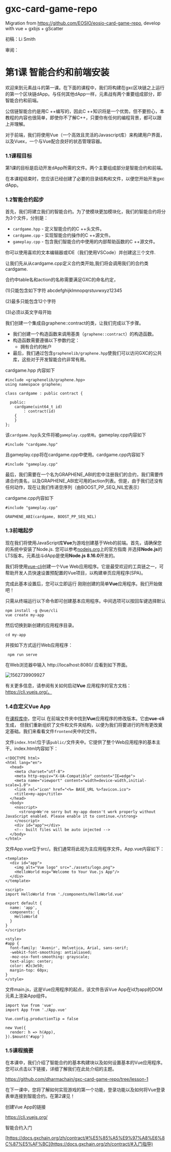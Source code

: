 # gxc-card-game-repo
Migration from https://github.com/EOSIO/eosio-card-game-repo, develop with  vue + gxbjs  + gScatter  

初稿：Li Smith

审阅：

# 第1课 智能合约和前端安装

欢迎来到元素战斗的第一课。在下面的课程中，我们将构建在gxc区块链之上运行的第一个区块链dApp。与任何其他dApp一样，元素战有两个重要组成部分，即智能合约和前端。

公信链智能合约是用C ++编写的，因此C ++知识将是一个优势。但不要担心，本教程的内容也很简单，即使你不了解C++，只要你有任何的编程背景，都可以跟上并理解。



对于前端，我们将使用Vue（一个高效且灵活的Javascript库）来构建用户界面，以及Vuex，一个与Vue配合良好的状态管理容器。



### 1.1课程目标

第1课的目标是启动开发dApp所需的文件。两个主要组成部分是智能合约和前端。

在本课程结束时，您应该已经创建了必要的目录结构和文件，以便您开始开发gxc dApp。



### 1.2智能合约起步

首先，我们将建立我们的智能合约。为了使模块更加模块化，我们的智能合约将分为3个文件，分别是：

- `cardgame.hpp` - 定义智能合约的C ++头文件。
- `cardgame.cpp` - 实现智能合约操作的C ++源文件。
- `gameplay.cpp` - 包含我们智能合约中使用的内部帮助函数的C ++源文件。



你可以使用喜欢的文本编辑器或IDE（我们使用VSCode）并创建这三个文件.



让我们先从从cardgame.cpp定义合约类开始,我们将会调用我们的合约类cardgame.



 合约中table名和action的名称需要满足GXC的命名约定，

(1)只能包含如下字符 abcdefghijklmnopqrstuvwxyz12345

(2)最多只能包含12个字符

(3)必须以英文字母开始



我们创建一个集成自graphene::contract的类，让我们完成以下步骤。

- 我们创建一个构造函数来调用基类（`graphene::contract`）的构造函数。
- 构造函数需要遵循以下参数约定：
  - 拥有合约的帐户
- 最后，我们通过包含`graphenelib/graphene.hpp`使我们可以访问GXC的公共库，这些对于开发智能合约非常有用。

cardgame.hpp 内容如下

```
#include <graphenelib/graphene.hpp>
using namespace graphene;

class cardgame : public contract {

  public:
    cardgame(uint64_t id)
        : contract(id)
	{
    }
};
```

该`cardgame.hpp`头文件将被`gameplay.cpp使用`。gameplay.cpp内容如下

```
#include "cardgame.hpp"
```



且gameplay.cpp将在cardgame.cpp中使用。cardgame.cpp内容如下

```
#include "gameplay.cpp"
```



最后，我们需要在一个名为GRAPHENE_ABI的宏中注册我们的合约，我们需要传递合约类名，以及GRAPHENE_ABI宏可用的action列表。但是，由于我们还没有任何动作，现在让我们传递空序列（由BOOST_PP_SEQ_NIL宏表示）

cardgame.cpp内容如下

```
#include "gameplay.cpp"

GRAPHENE_ABI(cardgame, BOOST_PP_SEQ_NIL)
```



### 1.3前端起步

现在我们将使用JavaScript库**Vue**为游戏创建基于Web的前端。首先，请确保您的系统中安装了Node.js. 您可以参考[nodejs.org](https://nodejs.org/en/download/)上的官方指南 并选择**Node.js**的LTS版本。元素战斗dApp是使用**Node.js 8.16.0**开发的。



我们将使用[vue-cli](https://www.npmjs.com/package/@vue/cli)创建一个Vue Web应用程序。它是最受欢迎的工具链之一，可帮助开发人员快速设置预配置的Vue项目，以构建单页应用程序(SPA)。

完成此基本设置后，您可以立即运行 刚刚创建的简单**Vue**应用程序。我们开始做吧！

只需从终端运行以下命令即可创建基本应用程序。中间选项可以按回车键选择默认

```
npm install -g @vue/cli
vue create my-app
```

然后切换到新创建的应用程序目录。

```
cd my-app
```

并按如下方式运行Web应用程序：

```
 npm run serve
```

在Web浏览器中输入 http://localhost:8080/ 应看到如下界面。

![1562739909927](assets/1562739909927.png)

有关更多信息，请参阅有关如何启动**Vue**  应用程序的官方文档：https://cli.vuejs.org/。

### 1.4自定义Vue App

在[课程库中](https://github.com/dharmachain/gxc-card-game-repo/tree/lesson-1)，您可以 在前端文件夹中找到**Vue**应用程序的修改版本。它由**vue-cli**生成， 但我们重新组织了文件和文件夹结构，以便为我们将要进行的所有更改奠定基础。我们来看看文件`frontend`夹中的文件。       

文件`index.html`位于该`public/`文件夹中。它提供了整个Web应用程序的基本主干。index.html内容如下：

```
<!DOCTYPE html>
<html lang="en">
  <head>
    <meta charset="utf-8">
    <meta http-equiv="X-UA-Compatible" content="IE=edge">
    <meta name="viewport" content="width=device-width,initial-scale=1.0">
    <link rel="icon" href="<%= BASE_URL %>favicon.ico">
    <title>my-app</title>
  </head>
  <body>
    <noscript>
      <strong>We're sorry but my-app doesn't work properly without JavaScript enabled. Please enable it to continue.</strong>
    </noscript>
    <div id="app"></div>
    <!-- built files will be auto injected -->
  </body>
</html>

```



文件App.vue位于src/。我们通常将此视为主应用程序文件。App.vue内容如下：

```
<template>
  <div id="app">
    <img alt="Vue logo" src="./assets/logo.png">
    <HelloWorld msg="Welcome to Your Vue.js App"/>
  </div>
</template>

<script>
import HelloWorld from './components/HelloWorld.vue'

export default {
  name: 'app',
  components: {
    HelloWorld
  }
}
</script>

<style>
#app {
  font-family: 'Avenir', Helvetica, Arial, sans-serif;
  -webkit-font-smoothing: antialiased;
  -moz-osx-font-smoothing: grayscale;
  text-align: center;
  color: #2c3e50;
  margin-top: 60px;
}
</style>

```



文件main.js，这是Vue应用程序的起点，该文件告诉Vue App在id为app的DOM元素上渲染App组件。

```
import Vue from 'vue'
import App from './App.vue'

Vue.config.productionTip = false

new Vue({
  render: h => h(App),
}).$mount('#app')

```



### 1.5课程摘要

在本课中，我们介绍了智能合约的基本构建块以及如何设置基本的Vue应用程序。您可以点击以下链接，详细了解我们在此处介绍的主题。

https://github.com/dharmachain/gxc-card-game-repo/tree/lesson-1



在下一课中，您将了解如何实现游戏的第一个功能，登录功能以及如何将Vue登录表单连接到智能合约。在第2课见！



创建Vue App的链接

https://cli.vuejs.org/



智能合约入门

[https://docs.gxchain.org/zh/contract/#%E5%85%A5%E9%97%A8%E6%8C%87%E5%AF%BC](https://docs.gxchain.org/zh/contract/#入门指导)